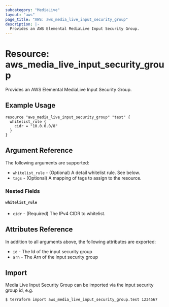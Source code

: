 ```yaml
---
subcategory: "MediaLive"
layout: "aws"
page_title: "AWS: aws_media_live_input_security_group"
description: |-
  Provides an AWS Elemental MediaLive Input Security Group.
---
```


# Resource: aws_media_live_input_security_group

Provides an AWS Elemental MediaLive Input Security Group.

## Example Usage

```hcl
resource "aws_media_live_input_security_group" "test" {
  whitelist_rule {
    cidr = "10.0.0.0/8"
  }
}
```

## Argument Reference

The following arguments are supported:

* `whitelist_rule` - (Optional) A detail whitelist rule. See below.
* `tags` - (Optional) A mapping of tags to assign to the resource.

### Nested Fields

#### `whitelist_rule`

* `cidr` - (Required) The IPv4 CIDR to whitelist.

## Attributes Reference

In addition to all arguments above, the following attributes are exported:

* `id` - The Id of the input security group
* `arn` - The Arn of the input security group

## Import

Media Live Input Security Group can be imported via the input security group id, e.g.

```
$ terraform import aws_media_live_input_security_group.test 1234567
```

